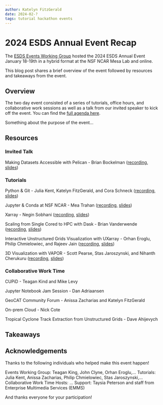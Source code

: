 ```yaml
---
author: Katelyn FitzGerald
date: 2024-02-?
tags: tutorial hackathon events
---
```


# 2024 ESDS Annual Event Recap

The [ESDS Events Working Group](https://ncar.github.io/esds/about/#events-working-group)
hosted the 2024 ESDS Annual Event January 18-19th in a hybrid format at the NSF NCAR
Mesa Lab and online.

This blog post shares a brief overview of the event followed by resources and takeaways
from the event.

## Overview

The two day event consisted of a series of tutorials, office hours, and collaborative
work sessions as well as a talk from our invited speaker to kick off the event. You
can find the [full agenda here](https://docs.google.com/spreadsheets/d/1XNZW8NWoF2LaQ4mlo8c06lNnNVJ0ndTG_DfFH8KsatQ/view).

Something about the purpose of the event...

## Resources

### Invited Talk
Making Datasets Accessible with Pelican - Brian Bockelman ([recording](https://www.youtube.com/watch?v=G9m2EMQBREQ), [slides](https://doi.org/10.6084/m9.figshare.25025150.v1))

### Tutorials
Python & Git - Julia Kent, Katelyn FitzGerald, and Cora Schneck ([recording](), [slides]())

Jupyter & Conda at NSF NCAR - Mea Trahan ([recording](), [slides]())

Xarray - Negin Sobhani ([recording](), [slides]())

Scaling from Single Cored to HPC with Dask - Brian Vanderwende ([recording](), [slides]())

Interactive Unstructured Grids Visualization with UXarray - Orhan Eroglu, Philip Chmielowiec, and Rajeev Jain ([recording](), [slides]())

3D Visualization with VAPOR - Scott Pearse, Stas Jaroszynski, and Nihanth Cherukuru ([recording](), [slides]())

### Collaborative Work Time
CUPiD - Teagan Kind and Mike Levy

Jupyter Notebook Jam Session - Dan Adriaansen 

GeoCAT Community Forum - Anissa Zacharias and Katelyn FitzGerald

On-prem Cloud - Nick Cote

Tropical Cyclone Track Extraction from Unstructured Grids - Dave Ahijevych

## Takeaways

## Acknowledgements
Thanks to the following individuals who helped make this event happen!

Events Working Group: Teagan King, John Clyne, Orhan Eroglu,... 
Tutorials: Julia Kent, Anissa Zacharias, Philip Chmielowiec, Stas Jaroszynski,...
Collaborative Work Time Hosts: ...
Support: Taysia Peterson and staff from Enterprise Multimedia Services (EMMS)

And thanks everyone for your participation!
